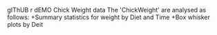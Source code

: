 gIThUB r dEMO
Chick Weight data
The 'ChickWeight' are analysed as follows:
  +Summary statistics for weight by Diet and Time
  +Box whisker plots by Deit